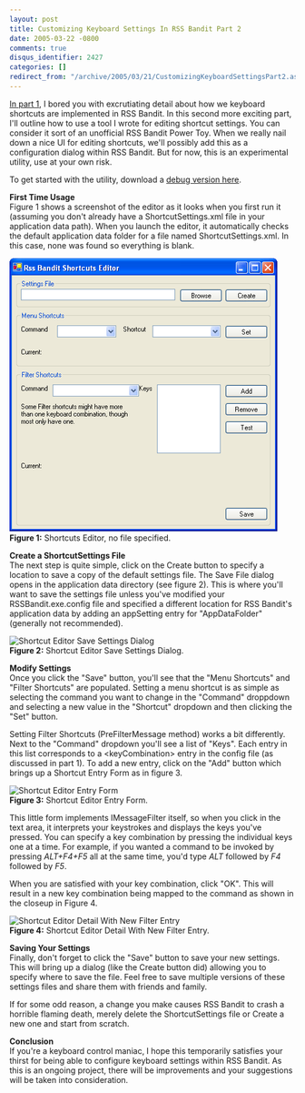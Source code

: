 ```yaml
---
layout: post
title: Customizing Keyboard Settings In RSS Bandit Part 2
date: 2005-03-22 -0800
comments: true
disqus_identifier: 2427
categories: []
redirect_from: "/archive/2005/03/21/CustomizingKeyboardSettingsPart2.aspx/"
---
```


[In part
1](https://haacked.com/archive/2005/03/22/CustomizingKeyboardSettingsPart1.aspx),
I bored you with excrutiating detail about how we keyboard shortcuts are
implemented in RSS Bandit. In this second more exciting part, I'll
outline how to use a tool I wrote for editing shortcut settings. You can
consider it sort of an unofficial RSS Bandit Power Toy. When we really
nail down a nice UI for editing shortcuts, we'll possibly add this as a
configuration dialog within RSS Bandit. But for now, this is an
experimental utility, use at your own risk.

To get started with the utility, download a [debug version
here](https://haacked.com/images/ShortcutsEditor.zip).

**First Time Usage**\
 Figure 1 shows a screenshot of the editor as it looks when you first
run it (assuming you don't already have a ShortcutSettings.xml file in
your application data path). When you launch the editor, it
automatically checks the default application data folder for a file
named ShortcutSettings.xml. In this case, none was found so everything
is blank.

![Shortcut Editor - First Time](/images/rssbandit_ShortcutEditor.gif) \
 **Figure 1:** Shortcuts Editor, no file specified.

**Create a ShortcutSettings File**\
 The next step is quite simple, click on the Create button to specify a
location to save a copy of the default settings file. The Save File
dialog opens in the application data directory (see figure 2). This is
where you'll want to save the settings file unless you've modified your
RSSBandit.exe.config file and specified a different location for RSS
Bandit's application data by adding an appSetting entry for
"AppDataFolder" (generally not recommended).

![Shortcut Editor Save Settings
Dialog](/images/rssbandit_ShortcutEditorSaveSettings.gif) \
 **Figure 2:** Shortcut Editor Save Settings Dialog.

**Modify Settings**\
 Once you click the "Save" button, you'll see that the "Menu Shortcuts"
and "Filter Shortcuts" are populated. Setting a menu shortcut is as
simple as selecting the command you want to change in the "Command"
droppdown and selecting a new value in the "Shortcut" dropdown and then
clicking the "Set" button.

Setting Filter Shortcuts (PreFilterMessage method) works a bit
differently. Next to the "Command" dropdown you'll see a list of "Keys".
Each entry in this list corresponds to a \<keyCombination\> entry in the
config file (as discussed in part 1). To add a new entry, click on the
"Add" button which brings up a Shortcut Entry Form as in figure 3.

![Shortcut Editor Entry
Form](/images/rssbandit_ShortcutEditorEntryForm.gif) \
 **Figure 3:** Shortcut Editor Entry Form.

This little form implements IMessageFilter itself, so when you click in
the text area, it interprets your keystrokes and displays the keys
you've pressed. You can specify a key combination by pressing the
individual keys one at a time. For example, if you wanted a command to
be invoked by pressing *ALT+F4+F5* all at the same time, you'd type
*ALT* followed by *F4* followed by *F5*.

When you are satisfied with your key combination, click "OK". This will
result in a new key combination being mapped to the command as shown in
the closeup in Figure 4.

![Shortcut Editor Detail With New Filter
Entry](/images/rssbandit_ShortcutEditorAfterAdd.gif) \
 **Figure 4:** Shortcut Editor Detail With New Filter Entry.

**Saving Your Settings**\
 Finally, don't forget to click the "Save" button to save your new
settings. This will bring up a dialog (like the Create button did)
allowing you to specify where to save the file. Feel free to save
multiple versions of these settings files and share them with friends
and family.

If for some odd reason, a change you make causes RSS Bandit to crash a
horrible flaming death, merely delete the ShortcutSettings file or
Create a new one and start from scratch.

**Conclusion**\
 If you're a keyboard control maniac, I hope this temporarily satisfies
your thirst for being able to configure keyboard settings within RSS
Bandit. As this is an ongoing project, there will be improvements and
your suggestions will be taken into consideration.

